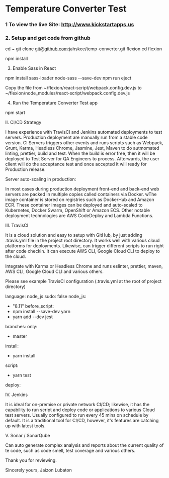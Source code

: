 # Temperature Converter Test 

### 1 To view the live Site: http://www.kickstartapps.us

### 2. Setup and get code from github

  cd ~
  git clone git@github.com:jahskee/temp-converter.git flexion
  cd flexion

  npm install


3. Enable Sass in React

  npm install sass-loader node-sass --save-dev
  npm run eject

Copy the file from ~/flexion/react-script/webpack.config.dev.js to
~/flexion/node_modules/react-script/webpack.config.dev.js


4. Run the Temperature Converter Test app

  npm start




II. CI/CD Strategy

I have experience with TravisCI and Jenkins automated deployments to test servers. Production deployment are manually run from a stable code version. CI Servers triggers other events and runs scripts such as Webpack, Grunt, Karma, Headless Chrome, Jasmine, Jest, Maven to do autmomated linting, prettier, build and test. When the build is error free, then it will be deployed to Test Server for QA Engineers to process. Afterwards, the user client will do the acceptance test and once accepted it will ready for Production release. 


Server auto-scaling in production:

In most cases during production deployment front-end and back-end web servers  are packed in multiple copies called containers via Docker. wThe image container is stored on registries such as DockerHub and Amazon ECR. These container images can be deployed and auto-scaled to Kubernetes, Docker Swarm, OpenShift or Amazon ECS. Other notable deployment technologies are AWS CodeDeploy and Lambda Functions.  


III. TravisCI 

It is a cloud solution and easy to setup with GitHub, by just adding .travis.yml file in the project root directory.  It works well with various cloud platforms for deployments. Likewise, can trigger different scripts to run right after code checkin. It can execute AWS CLI, Google Cloud CLI to deploy to the cloud.   


Integrate with Karma or Headless Chrome and runs eslinter, prettier, maven, AWS CLI, Google Cloud CLI and various others. 

Please see example TravisCI configuration (.travis.yml at the root of project directory)

language: node_js
sudo: false
node_js:
  - "8.11"
before_script: 
  - npm install --save-dev yarn
  - yarn add --dev jest

branches:
   only:
   - master

install:  
  - yarn install
 
script:
  - yarn test

deploy:


IV. Jenkins

It is ideal for on-premise or private network CI/CD; likewise, it has the capability to run script and deploy code or applications to various Cloud test servers. Usually configured to run every 45 mins on schedule by default.  It is a traditional tool for CI/CD, however, it's features are catching up with latest tools.


V. Sonar / SonarQube

Can auto generate complex analysis and reports about the current quality of te code, such as code smell, test coverage and various others.



Thank you for reviewing.


Sincerely yours,
Jaizon Lubaton
